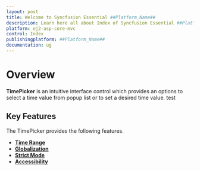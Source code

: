```yaml
---
layout: post
title: Welcome to Syncfusion Essential ##Platform_Name##
description: Learn here all about Index of Syncfusion Essential ##Platform_Name## widgets based on HTML5 and jQuery.
platform: ej2-asp-core-mvc
control: Index
publishingplatform: ##Platform_Name##
documentation: ug
---
```


# Overview

**TimePicker** is an intuitive interface control which provides an options to select a
time value from popup list or to set a desired time value. test

## Key Features

The TimePicker provides the following features.

* **[Time Range](/timepicker/time-range/)**
* **[Globalization](/timepicker/globalization/)**
* **[Strict Mode](/timepicker/strict-mode/)**
* **[Accessibility](/timepicker/accessibility/)**